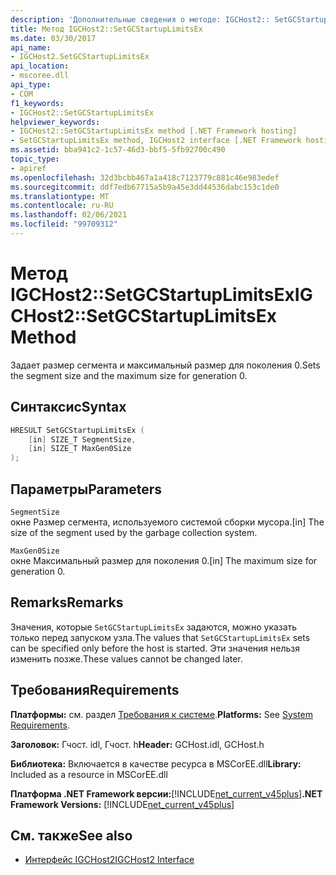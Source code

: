 ```yaml
---
description: 'Дополнительные сведения о методе: IGCHost2:: SetGCStartupLimitsEx'
title: Метод IGCHost2::SetGCStartupLimitsEx
ms.date: 03/30/2017
api_name:
- IGCHost2.SetGCStartupLimitsEx
api_location:
- mscoree.dll
api_type:
- COM
f1_keywords:
- IGCHost2::SetGCStartupLimitsEx
helpviewer_keywords:
- IGCHost2::SetGCStartupLimitsEx method [.NET Framework hosting]
- SetGCStartupLimitsEx method, IGCHost2 interface [.NET Framework hosting]
ms.assetid: bba941c2-1c57-46d3-bbf5-5fb92700c490
topic_type:
- apiref
ms.openlocfilehash: 32d3bcbb467a1a418c7123779c881c46e983edef
ms.sourcegitcommit: ddf7edb67715a5b9a45e3dd44536dabc153c1de0
ms.translationtype: MT
ms.contentlocale: ru-RU
ms.lasthandoff: 02/06/2021
ms.locfileid: "99709312"
---
```

# <a name="igchost2setgcstartuplimitsex-method"></a><span data-ttu-id="ebd4c-103">Метод IGCHost2::SetGCStartupLimitsEx</span><span class="sxs-lookup"><span data-stu-id="ebd4c-103">IGCHost2::SetGCStartupLimitsEx Method</span></span>

<span data-ttu-id="ebd4c-104">Задает размер сегмента и максимальный размер для поколения 0.</span><span class="sxs-lookup"><span data-stu-id="ebd4c-104">Sets the segment size and the maximum size for generation 0.</span></span>  
  
## <a name="syntax"></a><span data-ttu-id="ebd4c-105">Синтаксис</span><span class="sxs-lookup"><span data-stu-id="ebd4c-105">Syntax</span></span>  
  
```cpp  
HRESULT SetGCStartupLimitsEx (  
    [in] SIZE_T SegmentSize,  
    [in] SIZE_T MaxGen0Size  
);  
```  
  
## <a name="parameters"></a><span data-ttu-id="ebd4c-106">Параметры</span><span class="sxs-lookup"><span data-stu-id="ebd4c-106">Parameters</span></span>  

 `SegmentSize`  
 <span data-ttu-id="ebd4c-107">окне Размер сегмента, используемого системой сборки мусора.</span><span class="sxs-lookup"><span data-stu-id="ebd4c-107">[in] The size of the segment used by the garbage collection system.</span></span>  
  
 `MaxGen0Size`  
 <span data-ttu-id="ebd4c-108">окне Максимальный размер для поколения 0.</span><span class="sxs-lookup"><span data-stu-id="ebd4c-108">[in] The maximum size for generation 0.</span></span>  
  
## <a name="remarks"></a><span data-ttu-id="ebd4c-109">Remarks</span><span class="sxs-lookup"><span data-stu-id="ebd4c-109">Remarks</span></span>  

 <span data-ttu-id="ebd4c-110">Значения, которые `SetGCStartupLimitsEx` задаются, можно указать только перед запуском узла.</span><span class="sxs-lookup"><span data-stu-id="ebd4c-110">The values that `SetGCStartupLimitsEx` sets can be specified only before the host is started.</span></span> <span data-ttu-id="ebd4c-111">Эти значения нельзя изменить позже.</span><span class="sxs-lookup"><span data-stu-id="ebd4c-111">These values cannot be changed later.</span></span>  
  
## <a name="requirements"></a><span data-ttu-id="ebd4c-112">Требования</span><span class="sxs-lookup"><span data-stu-id="ebd4c-112">Requirements</span></span>  

 <span data-ttu-id="ebd4c-113">**Платформы:** см. раздел [Требования к системе](../../get-started/system-requirements.md).</span><span class="sxs-lookup"><span data-stu-id="ebd4c-113">**Platforms:** See [System Requirements](../../get-started/system-requirements.md).</span></span>  
  
 <span data-ttu-id="ebd4c-114">**Заголовок:** Гчост. idl, Гчост. h</span><span class="sxs-lookup"><span data-stu-id="ebd4c-114">**Header:** GCHost.idl, GCHost.h</span></span>  
  
 <span data-ttu-id="ebd4c-115">**Библиотека:** Включается в качестве ресурса в MSCorEE.dll</span><span class="sxs-lookup"><span data-stu-id="ebd4c-115">**Library:** Included as a resource in MSCorEE.dll</span></span>  
  
 <span data-ttu-id="ebd4c-116">**Платформа .NET Framework версии:**[!INCLUDE[net_current_v45plus](../../../../includes/net-current-v45plus-md.md)]</span><span class="sxs-lookup"><span data-stu-id="ebd4c-116">**.NET Framework Versions:** [!INCLUDE[net_current_v45plus](../../../../includes/net-current-v45plus-md.md)]</span></span>  
  
## <a name="see-also"></a><span data-ttu-id="ebd4c-117">См. также</span><span class="sxs-lookup"><span data-stu-id="ebd4c-117">See also</span></span>

- [<span data-ttu-id="ebd4c-118">Интерфейс IGCHost2</span><span class="sxs-lookup"><span data-stu-id="ebd4c-118">IGCHost2 Interface</span></span>](igchost2-interface.md)
